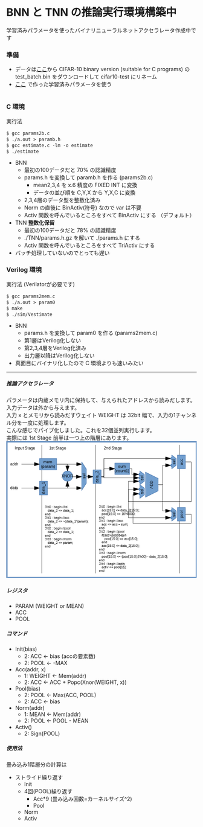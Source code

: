 # BNN と TNN の推論実行環境構築中
学習済みパラメータを使ったバイナリニューラルネットアクセラレータ作成中です
### 準備
- データは[ここ](https://www.cs.toronto.edu/~kriz/cifar.html)から CIFAR-10 binary version (suitable for C programs) の test_batch.bin をダウンロードして cifar10-test にリネーム
- [ここ](https://github.com/tom01h/deep-learning-from-scratch) で作った学習済みパラメータを使う  
  ```$ ../mkparams.pl W1.h mean1.h var1.h W2.h mean2.h var2.h W3.h mean3.h var3.h W4.h mean4.h var4.h W5.h > ../paramn.h
  ```

### C 環境
実行法  
```
$ gcc params2b.c
$ ./a.out > paramb.h
$ gcc estimate.c -lm -o estimate
$ ./estimate
```

- BNN
  - 最初の100データだと 70% の認識精度
  - params.h を変換して paramb.h を作る (params2b.c)
    - mean2,3,4 を x.6 精度の FIXED INT に変換
    - データの並び順を C,Y,X から Y,X,C に変換
  - 2,3,4層のデータ型を整数化済み
  - Norm の直後に BinActiv(符号) なので var は不要
  - Activ 関数を呼んでいるところをすべて BinActiv にする （デフォルト）
- TNN **整数化保留**
  - 最初の100データだと 78% の認識精度
  - ./TNN/params.h.gz を解いて ./params.h にする
  - Activ 関数を呼んでいるところをすべて TriActiv にする
- バッチ処理していないのでとっても遅い

### Verilog 環境
実行法 (Verilatorが必要です)   
```
$ gcc params2mem.c
$ ./a.out > param0
$ make
$ ./sim/Vestimate
```
- BNN
  - params.h を変換して param0 を作る (params2mem.c)
  - 第1層はVerilog化しない
  - 第2,3,4層をVerilog化済み
  - 出力層以降はVerilog化しない
- 真面目にバイナリ化したので C 環境よりも速いみたい
---

##### 推論アクセラレータ
パラメータは内蔵メモリ内に保持して、与えられたアドレスから読みだします。  
入力データは外から与えます。  
入力 x とメモリから読みだすウェイト WEIGHT は 32bit 幅で、入力の1チャンネル分を一度に処理します。  
こんな感じでパイプ化しました。これを32個並列実行します。  
実際には 1st Stage 前半は一つ上の階層にあります。  
![](logic.png)

##### レジスタ
- PARAM (WEIGHT or MEAN)
- ACC
- POOL

##### コマンド
- Init(bias)
  - 2: ACC ← bias (accの要素数)
  - 2: POOL ← -MAX
- Acc(addr, x)
  - 1: WEIGHT ← Mem(addr)
  - 2: ACC ← ACC + Popc(Xnor(WEIGHT, x))
- Pool(bias)
  - 2: POOL ← Max(ACC, POOL)
  - 2: ACC ← bias
- Norm(addr)
  - 1: MEAN ← Mem(addr)
  - 2: POOL ← POOL - MEAN
- Activ()
  - 2: Sign(POOL)

##### 使用法
畳み込み1階層分の計算は
- ストライド繰り返す
  - Init
  - 4回(POOL)繰り返す
    - Acc*9 (畳み込み回数=カーネルサイズ^2)
    - Pool
  - Norm
  - Activ
